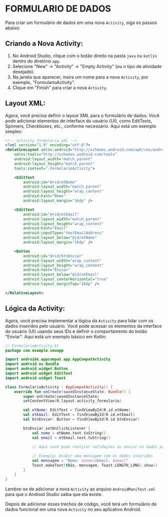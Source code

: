 # FORMULARIO DE DADOS
Para criar um formulário de dados em uma nova `Activity`, siga os passos abaixo:

## Criando a Nova Activity:
1. No Android Studio, clique com o botão direito na pasta `java` ou `kotlin` dentro do diretório `app`.
2. Selecione "New" -> "Activity" -> "Empty Activity" (ou o tipo de atividade desejado).
3. Na janela que aparecer, insira um nome para a nova `Activity`, por exemplo, "FormularioActivity".
4. Clique em "Finish" para criar a nova `Activity`.

## Layout XML:
Agora, você precisa definir o layout XML para o formulário de dados. Você pode adicionar elementos de interface do usuário (UI), como EditTexts, Spinners, Checkboxes, etc., conforme necessário. Aqui está um exemplo simples:

```xml
<!-- activity_formulario.xml -->
<?xml version="1.0" encoding="utf-8"?>
<RelativeLayout xmlns:android="http://schemas.android.com/apk/res/android"
    xmlns:tools="http://schemas.android.com/tools"
    android:layout_width="match_parent"
    android:layout_height="match_parent"
    tools:context=".FormularioActivity">

    <EditText
        android:id="@+id/etNome"
        android:layout_width="match_parent"
        android:layout_height="wrap_content"
        android:hint="Nome"
        android:layout_margin="16dp" />

    <EditText
        android:id="@+id/etEmail"
        android:layout_width="match_parent"
        android:layout_height="wrap_content"
        android:hint="Email"
        android:inputType="textEmailAddress"
        android:layout_below="@id/etNome"
        android:layout_margin="16dp" />

    <Button
        android:id="@+id/btnEnviar"
        android:layout_width="wrap_content"
        android:layout_height="wrap_content"
        android:text="Enviar"
        android:layout_below="@id/etEmail"
        android:layout_centerHorizontal="true"
        android:layout_marginTop="16dp" />

</RelativeLayout>
```

## Lógica da Activity:
Agora, você precisa implementar a lógica da `Activity` para lidar com os dados inseridos pelo usuário. Você pode acessar os elementos da interface do usuário (UI) usando seus IDs e definir o comportamento do botão "Enviar". Aqui está um exemplo básico em Kotlin:

```kotlin
// FormularioActivity.kt
package com.example.seuapp

import androidx.appcompat.app.AppCompatActivity
import android.os.Bundle
import android.widget.Button
import android.widget.EditText
import android.widget.Toast

class FormularioActivity : AppCompatActivity() {
    override fun onCreate(savedInstanceState: Bundle?) {
        super.onCreate(savedInstanceState)
        setContentView(R.layout.activity_formulario)

        val etNome: EditText = findViewById(R.id.etNome)
        val etEmail: EditText = findViewById(R.id.etEmail)
        val btnEnviar: Button = findViewById(R.id.btnEnviar)

        btnEnviar.setOnClickListener {
            val nome = etNome.text.toString()
            val email = etEmail.text.toString()

            // Aqui você pode realizar validações ou enviar os dados para algum serviço, banco de dados, etc.
            
            // Exemplo: Exibir uma mensagem com os dados inseridos
            val mensagem = "Nome: $nome\nEmail: $email"
            Toast.makeText(this, mensagem, Toast.LENGTH_LONG).show()
        }
    }
}
```

Lembre-se de adicionar a nova `Activity` ao arquivo `AndroidManifest.xml` para que o Android Studio saiba que ela existe.

Depois de adicionar esses trechos de código, você terá um formulário de dados funcional em uma nova `Activity` no seu aplicativo Android.